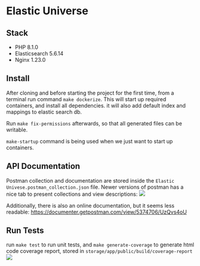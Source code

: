 # Elastic Universe

## Stack

-   PHP 8.1.0
-   Elasticsearch 5.6.14
-   Nginx 1.23.0

## Install

After cloning and before starting the project for the first time, from a terminal run command `make dockerize`. This will start up required containers, and install all dependencies.
it will also add default index and mappings to elastic search db.

Run `make fix-permissions` afterwards, so that all generated files can be writable.

`make-startup` command is being used when we just want to start up containers.

## API Documentation

Postman collection and documentation are stored inside the
`Elastic Univese.postman_collection.json` file.
Newer versions of postman has a nice tab to present collections and view descriptions:
![](https://i.imgur.com/1zHqZ2b.png)

Additionally, there is also an online documentation, but it seems less readable:
https://documenter.getpostman.com/view/5374706/UzQvs4oU

## Run Tests

run `make test` to run unit tests, and `make generate-coverage` to generate html code coverage report, stored in `storage/app/public/build/coverage-report`
![](https://i.imgur.com/CZqt3wG.png)
